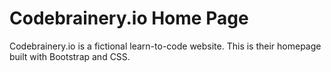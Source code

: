 # Codebrainery.io Home Page

Codebrainery.io is a fictional learn-to-code website. This is their homepage built with Bootstrap and CSS.
